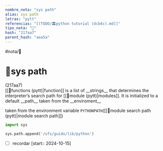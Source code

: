 ```yaml
---
nombre_nota: "sys path"
alias: sys path
letras: "pytt"
referencias: "[[TODO/🏛️python tutorial (dcb4c).md]]"
tipo_nota: "📑"
hash: "217aa7"
parent_hash: "aea5a"
---
```


#nota/📑

# 📑sys path
<div class="hash">(217aa7)</div>
[[📑functions (pytt)|function]]
is a list of __strings__ that determines the interpreter’s search path for [[📑module (pytt)|modules]]. It is initialized to a default __path__ taken from the __enviroment__

taken from the environment variable `PYTHONPATH`([[📑module search path (pytt)|module search path]])


```python
import sys

sys.path.append('/ufs/guido/lib/python')
```
- [ ] recordar  [start:: 2024-10-15]
